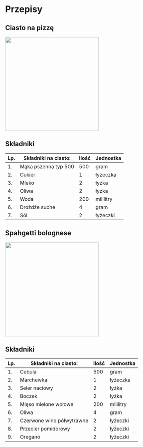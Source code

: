 # Przepisy

## Ciasto na pizzę

<img src = "imgpizzeriacdv/pizzadough.avif" width =300>

## Składniki
|Lp.| Składniki na ciasto:                                     | Ilość  | Jednostka |
|---|----------------------------------------------------------|--------|-----------|
|1. |Mąka pszenna typ 500                                      | 500    | gram      |
|2. |Cukier                                                    | 1      | łyżeczka  |
|3. |Mleko                                                     | 2      | łyżka     |
|4. |Oliwa                                                     | 2      | łyżka     |
|5. |Woda                                                      | 200    | mililitry |
|6. |Drożdże suche                                             | 4      | gram      |
|7. |Sól                                                       | 2      | łyżeczki  |

## Spahgetti bolognese

<img src = "imgpizzeriacdv/pasta.avif" width =300>

## Składniki
|Lp.| Składniki na ciasto:                                     | Ilość  | Jednostka |
|---|----------------------------------------------------------|--------|-----------|
|1. |Cebula                                                    | 500    | gram      |
|2. |Marchewka                                                 | 1      | łyżeczka  |
|3. |Seler naciowy                                             | 2      | łyżka     |
|4. |Boczek                                                    | 2      | łyżka     |
|5. |Mięso mielone wołowe                                      | 200    | mililitry |
|6. |Oliwa                                                     | 4      | gram      |
|7. |Czerwone wino półwytrawne                                 | 2      | łyżeczki  |
|8. |Przecier pomidorowy                                       | 2      | łyżeczki  |
|9. |Oregano                                                   | 2      | łyżeczki  |




